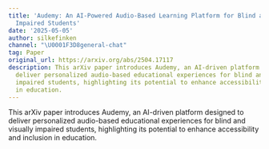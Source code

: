 ```yaml
---
title: 'Audemy: An AI-Powered Audio-Based Learning Platform for Blind and Visually
  Impaired Students'
date: '2025-05-05'
author: silkefinken
channel: "\U0001F3D8general-chat"
tag: Paper
original_url: https://arxiv.org/abs/2504.17117
description: This arXiv paper introduces Audemy, an AI-driven platform designed to
  deliver personalized audio-based educational experiences for blind and visually
  impaired students, highlighting its potential to enhance accessibility and inclusion
  in education.
---
```


This arXiv paper introduces Audemy, an AI-driven platform designed to deliver personalized audio-based educational experiences for blind and visually impaired students, highlighting its potential to enhance accessibility and inclusion in education.